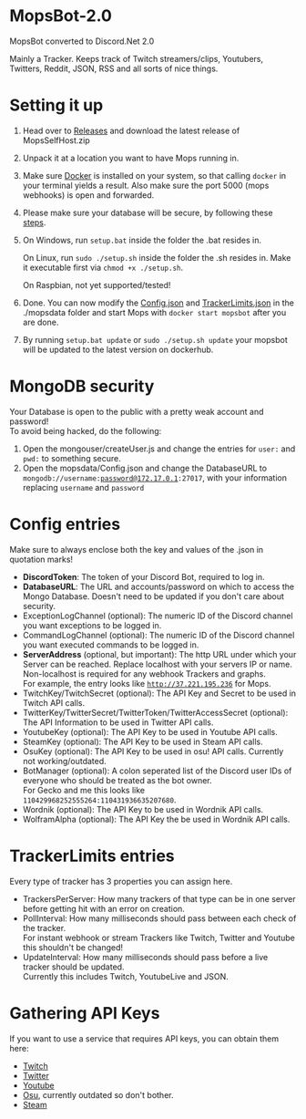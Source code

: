 # MopsBot-2.0
MopsBot converted to Discord.Net 2.0

Mainly a Tracker. Keeps track of Twitch streamers/clips, Youtubers, Twitters, Reddit, JSON, RSS and all sorts of nice things. 

# Setting it up
1. Head over to [Releases](https://github.com/Marilyth/MopsBot-2.0/releases) and download the latest release of MopsSelfHost.zip

2. Unpack it at a location you want to have Mops running in.

3. Make sure [Docker](https://docs.docker.com/engine/install/) is installed on your system, so that calling `docker` in your terminal yields a result.
   Also make sure the port 5000 (mops webhooks) is open and forwarded.

4. Please make sure your database will be secure, by following these [steps](#mongodb-security).

5. On Windows, run `setup.bat` inside the folder the .bat resides in.

   On Linux, run `sudo ./setup.sh` inside the folder the .sh resides in. Make it executable first via `chmod +x ./setup.sh`.

   On Raspbian, not yet supported/tested!
   
6. Done. You can now modify the [Config.json](#config-entries) and [TrackerLimits.json](#trackerlimits-entries) in the ./mopsdata folder and start Mops with <code>docker start mopsbot</code> after you are done.

7. By running `setup.bat update` or `sudo ./setup.sh update` your mopsbot will be updated to the latest version on dockerhub.

# MongoDB security
Your Database is open to the public with a pretty weak account and password!  
To avoid being hacked, do the following:  
1. Open the mongouser/createUser.js and change the entries for <code>user:</code> and <code>pwd:</code> to something secure.
2. Open the mopsdata/Config.json and change the DatabaseURL to <code>mongodb://username:password@172.17.0.1:27017</code>, with your information replacing <code>username</code> and <code>password</code>

# Config entries
Make sure to always enclose both the key and values of the .json in quotation marks!  
- **DiscordToken**: The token of your Discord Bot, required to log in.
- **DatabaseURL**: The URL and accounts/password on which to access the Mongo Database. Doesn't need to be updated if you don't care about security.
- ExceptionLogChannel (optional): The numeric ID of the Discord channel you want exceptions to be logged in.
- CommandLogChannel (optional): The numeric ID of the Discord channel you want executed commands to be logged in.
- **ServerAddress** (optional, but important): The http URL under which your Server can be reached. Replace localhost with your servers IP or name.  
  Non-localhost is required for any webhook Trackers and graphs.  
  For example, the entry looks like <code>http://37.221.195.236</code> for Mops.
- TwitchKey/TwitchSecret (optional): The API Key and Secret to be used in Twitch API calls.
- TwitterKey/TwitterSecret/TwitterToken/TwitterAccessSecret (optional): The API Information to be used in Twitter API calls.
- YoutubeKey (optional): The API Key to be used in Youtube API calls.
- SteamKey (optional): The API Key to be used in Steam API calls.
- OsuKey (optional): The API Key to be used in osu! API calls. Currently not working/outdated.
- BotManager (optional): A colon seperated list of the Discord user IDs of everyone who should be treated as the bot owner.  
  For Gecko and me this looks like <code>110429968252555264:110431936635207680</code>.
- Wordnik (optional): The API Key to be used in Wordnik API calls.
- WolframAlpha (optional): The API Key the be used in Wordnik API calls.

# TrackerLimits entries
Every type of tracker has 3 properties you can assign here.

- TrackersPerServer: How many trackers of that type can be in one server before getting hit with an error on creation.
- PollInterval: How many milliseconds should pass between each check of the tracker.  
  For instant webhook or stream Trackers like Twitch, Twitter and Youtube this shouldn't be changed!
- UpdateInterval: How many milliseconds should pass before a live tracker should be updated.  
  Currently this includes Twitch, YoutubeLive and JSON.

# Gathering API Keys
If you want to use a service that requires API keys, you can obtain them here:

- [Twitch](https://dev.twitch.tv/dashboard/apps/create)
- [Twitter](https://developer.twitter.com/en/account/get-started)
- [Youtube](https://developers.google.com/youtube/v3/getting-started#before-you-start)
- [Osu](https://osu.ppy.sh/home/account/edit#oauth), currently outdated so don't bother.
- [Steam](https://steamcommunity.com/dev/apikey)
